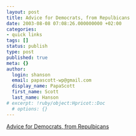 ```yaml
---
layout: post
title: Advice for Democrats, from Repulbicans
date: 2003-08-08 07:08:26.000000000 +02:00
categories:
- quick links
tags: []
status: publish
type: post
published: true
meta: {}
author:
  login: shanson
  email: papascott-wp@gmail.com
  display_name: PapaScott
  first_name: Scott
  last_name: Hanson
# excerpt: !ruby/object:Hpricot::Doc
  # options: {}
---
```

<p><a title="Trust us, 8 years ago we were where you are now" href="http://www.calpundit.com/archives/001862.html">Advice for Democrats, from Repulbicans</a></p>
